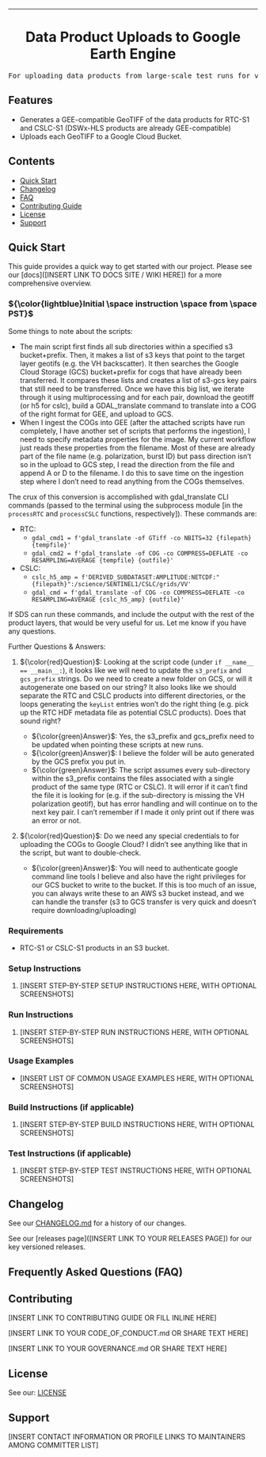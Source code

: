
<!-- Header block for project -->
<hr>

<div align="center">

<h1 align="center">Data Product Uploads to Google Earth Engine</h1>
<!-- ☝️ Replace with your repo name ☝️ -->

</div>

<pre align="center">For uploading data products from large-scale test runs for visualization and inspection in Google Earth Engine (GEE)</pre>
<!-- ☝️ Replace with a single sentence describing the purpose of your repo / proj ☝️ -->

<!-- Header block for project -->

<!-- ☝️ Add badges via: https://shields.io e.g. ![](https://img.shields.io/github/your_chosen_action/your_org/your_repo) ☝️ -->

<!-- ☝️ Screenshot of your software (if applicable) via ![](https://uri-to-your-screenshot) ☝️ -->

<!-- ☝️ Replace with a more detailed description of your repository, including why it was made and whom its intended for.  ☝
[INSERT MORE DETAILED DESCRIPTION OF YOUR REPOSITORY HERE]
-->

<!-- example links>
[INSERT LIST OF IMPORTANT PROJECT / REPO LINKS HERE]
[Website](INSERT WEBSITE LINK HERE) | [Docs/Wiki](INSERT DOCS/WIKI SITE LINK HERE) | [Discussion Board](INSERT DISCUSSION BOARD LINK HERE) | [Issue Tracker](INSERT ISSUE TRACKER LINK HERE)
-->

## Features

* Generates a GEE-compatible GeoTIFF of the data products for RTC-S1 and CSLC-S1 (DSWx-HLS products are already GEE-compatible)
* Uploads each GeoTIFF to a Google Cloud Bucket.
  
<!-- ☝️ Replace with a bullet-point list of your features ☝️ -->

## Contents

* [Quick Start](#quick-start)
* [Changelog](#changelog)
* [FAQ](#frequently-asked-questions-faq)
* [Contributing Guide](#contributing)
* [License](#license)
* [Support](#support)

## Quick Start

This guide provides a quick way to get started with our project. Please see our [docs]([INSERT LINK TO DOCS SITE / WIKI HERE]) for a more comprehensive overview.

### ${\color{lightblue}Initial \space instruction \space from \space PST}$

Some things to note about the scripts:
* The main script first finds all sub directories within a specified s3 bucket+prefix. Then, it makes a list of s3 keys that point to the target layer geotifs (e.g. the VH backscatter). It then searches the Google Cloud Storage (GCS) bucket+prefix for cogs that have already been transferred. It compares these lists and creates a list of s3-gcs key pairs that still need to be transferred. Once we have this big list, we iterate through it using multiprocessing and for each pair, download the geotiff (or h5 for cslc), build a GDAL_translate command to translate into a COG of the right format for GEE, and upload to GCS.
* When I ingest the COGs into GEE (after the attached scripts have run completely, I have another set of scripts that performs the ingestion), I need to specify metadata properties for the image. My current workflow just reads these properties from the filename. Most of these are already part of the file name (e.g. polarization, burst ID) but pass direction isn’t so in the upload to GCS step, I read the direction from the file and append A or D to the filename. I do this to save time on the ingestion step where I don’t need to read anything from the COGs themselves.
 
The crux of this conversion is accomplished with gdal_translate CLI commands (passed to the terminal using the subprocess module [in the `processRTC` and `processCSLC` functions, respectively]). These commands are:
* RTC:
  * `gdal_cmd1 = f'gdal_translate -of GTiff -co NBITS=32 {filepath} {tempfile}'`
  * `gdal_cmd2 = f'gdal_translate -of COG -co COMPRESS=DEFLATE -co RESAMPLING=AVERAGE {tempfile} {outfile}'`
* CSLC:
  * `cslc_h5_amp = f'DERIVED_SUBDATASET:AMPLITUDE:NETCDF:"{filepath}":/science/SENTINEL1/CSLC/grids/VV'`
  * `gdal_cmd = f'gdal_translate -of COG -co COMPRESS=DEFLATE -co RESAMPLING=AVERAGE {cslc_h5_amp} {outfile}'`
 
If SDS can run these commands, and include the output with the rest of the product layers, that would be very useful for us. Let me know if you have any questions.


Further Questions & Answers:

1. ${\color{red}Question}$:  Looking at the script code (under `if __name__ == __main__:`), it looks like we will need to update the `s3_prefix` and `gcs_prefix` strings.  Do we need to create a new folder on GCS, or will it autogenerate one based on our string?  It also looks like we should separate the RTC and CSLC products into different directories, or the loops generating the `keyList` entries won’t do the right thing (e.g. pick up the RTC HDF metadata file as potential CSLC products).  Does that sound right?
   - ${\color{green}Answer}$: Yes, the s3_prefix and gcs_prefix need to be updated when pointing these scripts at new runs.
   - ${\color{green}Answer}$: I believe the folder will be auto generated by the GCS prefix you put in.
   - ${\color{green}Answer}$: The script assumes every sub-directory within the s3_prefix contains the files associated with a single product of the same type (RTC or CSLC). It will error if it can’t find the file it is looking for (e.g. if the sub-directory is missing the VH polarization geotif), but has error handling and will continue on to the next key pair. I can’t remember if I made it only print out if there was an error or not.

2. ${\color{red}Question}$: Do we need any special credentials to for uploading the COGs to Google Cloud?  I didn’t see anything like that in the script, but want to double-check.
   - ${\color{green}Answer}$: You will need to authenticate google command line tools I believe and also have the right privileges for our GCS bucket to write to the bucket. If this is too much of an issue, you can always write these to an AWS s3 bucket instead, and we can handle the transfer (s3 to GCS transfer is very quick and doesn’t require downloading/uploading)



### Requirements

* RTC-S1 or CSLC-S1 products in an S3 bucket.
  
<!-- ☝️ Replace with a numbered list of your requirements, including hardware if applicable ☝️ -->

### Setup Instructions

1. [INSERT STEP-BY-STEP SETUP INSTRUCTIONS HERE, WITH OPTIONAL SCREENSHOTS]
   
<!-- ☝️ Replace with a numbered list of how to set up your software prior to running ☝️ -->

### Run Instructions

1. [INSERT STEP-BY-STEP RUN INSTRUCTIONS HERE, WITH OPTIONAL SCREENSHOTS]

<!-- ☝️ Replace with a numbered list of your run instructions, including expected results ☝️ -->

### Usage Examples

* [INSERT LIST OF COMMON USAGE EXAMPLES HERE, WITH OPTIONAL SCREENSHOTS]

<!-- ☝️ Replace with a list of your usage examples, including screenshots if possible, and link to external documentation for details ☝️ -->

### Build Instructions (if applicable)

1. [INSERT STEP-BY-STEP BUILD INSTRUCTIONS HERE, WITH OPTIONAL SCREENSHOTS]

<!-- ☝️ Replace with a numbered list of your build instructions, including expected results / outputs with optional screenshots ☝️ -->

### Test Instructions (if applicable)

1. [INSERT STEP-BY-STEP TEST INSTRUCTIONS HERE, WITH OPTIONAL SCREENSHOTS]

<!-- ☝️ Replace with a numbered list of your test instructions, including expected results / outputs with optional screenshots ☝️ -->

## Changelog

See our [CHANGELOG.md](CHANGELOG.md) for a history of our changes.

See our [releases page]([INSERT LINK TO YOUR RELEASES PAGE]) for our key versioned releases.

<!-- ☝️ Replace with links to your changelog and releases page ☝️ -->

## Frequently Asked Questions (FAQ)

<!-- example link to FAQ PAGE>
Questions about our project? Please see our: [FAQ]([INSERT LINK TO FAQ / DISCUSSION BOARD])
-->

<!-- example FAQ inline format>
1. Question 1
   - Answer to question 1
2. Question 2
   - Answer to question 2
-->

<!-- example FAQ inline with no questions yet>
No questions yet. Propose a question to be added here by reaching out to our contributors! See support section below.
-->

<!-- ☝️ Replace with a list of frequently asked questions from your project, or post a link to your FAQ on a discussion board ☝️ -->

## Contributing

[INSERT LINK TO CONTRIBUTING GUIDE OR FILL INLINE HERE]
<!-- example link to CONTRIBUTING.md>
Interested in contributing to our project? Please see our: [CONTRIBUTING.md](CONTRIBUTING.md)
-->

<!-- example inline contributing guide>
1. Create an GitHub issue ticket describing what changes you need (e.g. issue-1)
2. [Fork](INSERT LINK TO YOUR REPO FORK PAGE HERE, e.g. https://github.com/my_org/my_repo/fork) this repo
3. Make your modifications in your own fork
4. Make a pull-request in this repo with the code in your fork and tag the repo owner / largest contributor as a reviewer

**Working on your first pull request?** See guide: [How to Contribute to an Open Source Project on GitHub](https://kcd.im/pull-request)
-->

[INSERT LINK TO YOUR CODE_OF_CONDUCT.md OR SHARE TEXT HERE]
<!-- example link to CODE_OF_CONDUCT.md>
For guidance on how to interact with our team, please see our code of conduct located at: [CODE_OF_CONDUCT.md](CODE_OF_CONDUCT.md)
-->

<!-- ☝️ Replace with a text describing how people may contribute to your project, or link to your contribution guide directly ☝️ -->

[INSERT LINK TO YOUR GOVERNANCE.md OR SHARE TEXT HERE]
<!-- example link to GOVERNANCE.md>
For guidance on our governance approach, including decision-making process and our various roles, please see our governance model at: [GOVERNANCE.md](GOVERNANCE.md)
-->

## License

See our: [LICENSE](LICENSE)
<!-- ☝️ Replace with the text of your copyright and license, or directly link to your license file ☝️ -->

## Support

[INSERT CONTACT INFORMATION OR PROFILE LINKS TO MAINTAINERS AMONG COMMITTER LIST]

<!-- example list of contacts>
Key points of contact are: [@github-user-1](link to github profile) [@github-user-2](link to github profile)
-->

<!-- ☝️ Replace with the key individuals who should be contacted for questions ☝️ -->





